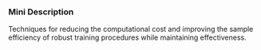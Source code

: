 ### Mini Description

Techniques for reducing the computational cost and improving the sample efficiency of robust training procedures while maintaining effectiveness.
